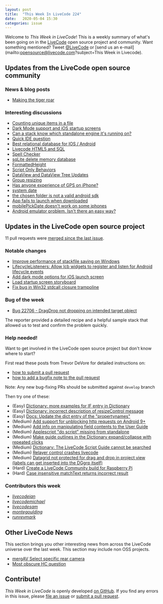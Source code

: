 ```yaml
---
layout: post
title:  "This Week In LiveCode 224"
date:   2020-05-04 15:30
categories: issue
---
```


Welcome to *This Week in LiveCode*!  This is a weekly summary of what's been
going on in the [LiveCode](https://livecode.com/) open source project and
community.  Want something mentioned?  Tweet
[@LiveCode](https://twitter.com/LiveCode) or
[send us an e-mail](mailto:opensource@livecode.com?subject=This Week in Livecode).

## Updates from the LiveCode open source community


### News & blog posts

- [Making the tiger roar](https://livecode.com/making-the-tiger-roar/)


### Interesting discussions

- [Counting unique items in a file](https://www.mail-archive.com/use-livecode@lists.runrev.com/msg107699.html)
- [Dark Mode support and iOS startup screens](https://www.mail-archive.com/use-livecode@lists.runrev.com/msg107711.html)
- [Can a stack know which standalone engine it's running on?](https://www.mail-archive.com/use-livecode@lists.runrev.com/msg107713.html)
- [Quick IDE question](https://www.mail-archive.com/use-livecode@lists.runrev.com/msg107738.html)
- [Best relational database for IOS / Android](https://www.mail-archive.com/use-livecode@lists.runrev.com/msg107742.html)
- [Livecode HTML5 and SQL](https://www.mail-archive.com/use-livecode@lists.runrev.com/msg107747.html)
- [Spell Checker](https://www.mail-archive.com/use-livecode@lists.runrev.com/msg107762.html)
- [sqLite delete memory database](https://www.mail-archive.com/use-livecode@lists.runrev.com/msg107774.html)
- [FormattedHeight](https://www.mail-archive.com/use-livecode@lists.runrev.com/msg107779.html)
- [Script Only Behaviors](https://www.mail-archive.com/use-livecode@lists.runrev.com/msg107783.html)
- [DataView and DataView Tree Updates](https://www.mail-archive.com/use-livecode@lists.runrev.com/msg107791.html)
- [Group resizing](https://www.mail-archive.com/use-livecode@lists.runrev.com/msg107814.html)
- [Has anyone experience of GPS on iPhone?](https://www.mail-archive.com/use-livecode@lists.runrev.com/msg107828.html)
- [system date](https://www.mail-archive.com/use-livecode@lists.runrev.com/msg107839.html)
- [the chosen folder is not a valid android sdk](http://forums.livecode.com/viewtopic.php?t=34010&p=191027#p191027)
- [App fails to launch when downloaded](http://forums.livecode.com/viewtopic.php?t=34007&p=191011#p191011)
- [mobilePickDate doesn't work on some iphones](http://forums.livecode.com/viewtopic.php?t=34005&p=191002#p191002)
- [Android emulator problem. Isn't there an easy way?](http://forums.livecode.com/viewtopic.php?f=7&t=34014&p=191217#p191217)

## Updates in the LiveCode open source project

11 pull requests were [merged since the last issue](https://github.com/search?q=org%3Alivecode+is%3Apublic+is%3Apr+is%3Amerged+merged%3A2020-04-27..2020-05-03&type=Issues).

<!---
### New LiveCode releases

- [Release 9.6.0 DP-4](https://www.mail-archive.com/use-livecode@lists.runrev.com/msg107407.html)
--->

### Notable changes

- [Improve performance of stackfile saving on Windows](https://github.com/livecode/livecode/pull/7342)
- [LifecycleListeners: Allow lcb widgets to register and listen for Android lifecycle events](https://github.com/livecode/livecode/pull/7339)
- [Add dark mode options for iOS launch screen](https://github.com/livecode/livecode-ide/pull/2130)
- [Load startup screen storyboard](https://github.com/livecode/livecode/pull/7308)
- [Fix bug in Win32 stdcall closure trampoline](https://github.com/livecode/livecode-thirdparty/pull/145)


### Bug of the week

- [Bug 22706 - DragDrop not dropping on intended target object](https://quality.livecode.com/show_bug.cgi?id=22706)

The reporter provided a detailed recipe and a helpful sample stack that allowed us to test and confirm the problem quickly.


### Help needed!

Want to get involved in the LiveCode open source project but don't know where
to start?  

First read these posts from Trevor DeVore for detailed instructions on:

- [how to submit a pull request](https://www.mail-archive.com/use-livecode@lists.runrev.com/msg98530.html)
- [how to add a bugfix note to the pull request](https://www.mail-archive.com/use-livecode@lists.runrev.com/msg98611.html)

Note: Any new bug-fixing PRs should be submitted against `develop` branch

Then try one of these:

- (Easy) [Dictionary: more examples for IF entry in Dictionary](https://quality.livecode.com/show_bug.cgi?id=22589)
- (Easy) [Dictionary: incorrect description of resizeControl message](https://quality.livecode.com/show_bug.cgi?id=17118)
- (Easy) [Docs: Update the dict entry of the "propertynames"](https://quality.livecode.com/show_bug.cgi?id=7375)
- (Medium) [Add support for unblocking http requests on Android 9+](http://quality.livecode.com/show_bug.cgi?id=22400)
- (Medium) [Add info on manipulating field contents to the User Guide](http://quality.livecode.com/show_bug.cgi?id=18990)
- (Medium) [Applescript "do script" missing from standalone](http://quality.livecode.com/show_bug.cgi?id=20993)
- (Medium) [Make guide outlines in the Dictionary expand/collapse with repeated clicks](http://quality.livecode.com/show_bug.cgi?id=18184)
- (Medium) [Dictionary: The LiveCode Script Guide cannot be searched](http://quality.livecode.com/show_bug.cgi?id=15957)
- (Medium) [Relayer control crashes livecode](https://quality.livecode.com/show_bug.cgi?id=21460)
- (Medium) [Datagrid not protected for drag and drop in project view (labels can get inserted into the DGgrp itself)](https://quality.livecode.com/show_bug.cgi?id=21750)
- (Hard) [Create a LiveCode Community build for Raspberry Pi](http://forums.livecode.com/viewtopic.php?f=76&t=27912)
- (Hard) [Case insensitive matchText returns incorrect result](https://quality.livecode.com/show_bug.cgi?id=15312)


### Contributors this week

- *[livecodeian](https://github.com/livecodeian)*
- *[livecodemichael](https://github.com/livecodemichael)*
- *[livecodesam](https://github.com/livecodesam)*
- *[montegoulding](https://github.com/montegoulding)*  
- *[runrevmark](https://github.com/runrevmark)* 


## Other LiveCode News

This section brings you other interesting news from across the LiveCode universe over the last week. This section may include non OSS projects.

- [mergAV Select specific rear camera](https://www.mail-archive.com/use-livecode@lists.runrev.com/msg107763.html)
- [Most obscure HC question](https://www.mail-archive.com/use-livecode@lists.runrev.com/msg107796.html)

<!---
## Upcoming events

* [SoCal LiveCode Group Meeting: March 5, Pasadena](https://forums.livecode.com/viewtopic.php?f=50&t=33729)
--->

## Contribute!

*This Week in LiveCode* is openly developed
[on GitHub](https://github.com/livecode/this-week-in-livecode).
If you find any errors in this issue, please
[file an issue](https://github.com/livecode/this-week-in-livecode/issues) or
[submit a pull request](https://github.com/livecode/this-week-in-livecode/pulls).
